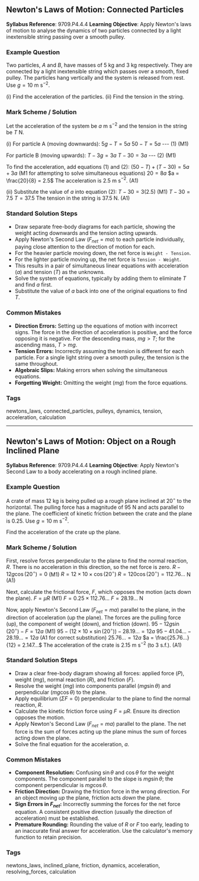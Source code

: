 ## Newton's Laws of Motion: Connected Particles

**Syllabus Reference**: 9709.P4.4.4
**Learning Objective**: Apply Newton's laws of motion to analyse the dynamics of two particles connected by a light inextensible string passing over a smooth pulley.

### Example Question
Two particles, $A$ and $B$, have masses of $5$ kg and $3$ kg respectively. They are connected by a light inextensible string which passes over a smooth, fixed pulley. The particles hang vertically and the system is released from rest. Use $g = 10$ m s$^{-2}$.

(i) Find the acceleration of the particles.
(ii) Find the tension in the string.

### Mark Scheme / Solution
Let the acceleration of the system be $a$ m s$^{-2}$ and the tension in the string be $T$ N.

(i)
For particle A (moving downwards):
$5g - T = 5a$
$50 - T = 5a$  --- (1) (M1)

For particle B (moving upwards):
$T - 3g = 3a$
$T - 30 = 3a$  --- (2) (M1)

To find the acceleration, add equations (1) and (2):
$(50 - T) + (T - 30) = 5a + 3a$ (M1 for attempting to solve simultaneous equations)
$20 = 8a$
$a = \frac{20}{8} = 2.5$
The acceleration is $2.5$ m s$^{-2}$. (A1)

(ii)
Substitute the value of $a$ into equation (2):
$T - 30 = 3(2.5)$ (M1)
$T - 30 = 7.5$
$T = 37.5$
The tension in the string is $37.5$ N. (A1)

### Standard Solution Steps
- Draw separate free-body diagrams for each particle, showing the weight acting downwards and the tension acting upwards.
- Apply Newton's Second Law ($F_{net} = ma$) to each particle individually, paying close attention to the direction of motion for each.
- For the heavier particle moving down, the net force is `Weight - Tension`.
- For the lighter particle moving up, the net force is `Tension - Weight`.
- This results in a pair of simultaneous linear equations with acceleration ($a$) and tension ($T$) as the unknowns.
- Solve the system of equations, typically by adding them to eliminate $T$ and find $a$ first.
- Substitute the value of $a$ back into one of the original equations to find $T$.

### Common Mistakes
- **Direction Errors:** Setting up the equations of motion with incorrect signs. The force in the direction of acceleration is positive, and the force opposing it is negative. For the descending mass, $mg > T$; for the ascending mass, $T > mg$.
- **Tension Errors:** Incorrectly assuming the tension is different for each particle. For a single light string over a smooth pulley, the tension is the same throughout.
- **Algebraic Slips:** Making errors when solving the simultaneous equations.
- **Forgetting Weight:** Omitting the weight ($mg$) from the force equations.

### Tags
newtons_laws, connected_particles, pulleys, dynamics, tension, acceleration, calculation

---

## Newton's Laws of Motion: Object on a Rough Inclined Plane

**Syllabus Reference**: 9709.P4.4.4
**Learning Objective**: Apply Newton's Second Law to a body accelerating on a rough inclined plane.

### Example Question
A crate of mass $12$ kg is being pulled up a rough plane inclined at $20^\circ$ to the horizontal. The pulling force has a magnitude of $95$ N and acts parallel to the plane. The coefficient of kinetic friction between the crate and the plane is $0.25$. Use $g = 10$ m s$^{-2}$.

Find the acceleration of the crate up the plane.

### Mark Scheme / Solution
First, resolve forces perpendicular to the plane to find the normal reaction, $R$.
There is no acceleration in this direction, so the net force is zero.
$R - 12g \cos(20^\circ) = 0$ (M1)
$R = 12 \times 10 \times \cos(20^\circ)$
$R = 120 \cos(20^\circ) = 112.76...$ N (A1)

Next, calculate the frictional force, $F$, which opposes the motion (acts down the plane).
$F = \mu R$ (M1)
$F = 0.25 \times 112.76...$
$F = 28.19...$ N

Now, apply Newton's Second Law ($F_{net} = ma$) parallel to the plane, in the direction of acceleration (up the plane).
The forces are the pulling force (up), the component of weight (down), and friction (down).
$95 - 12g \sin(20^\circ) - F = 12a$ (M1)
$95 - (12 \times 10 \times \sin(20^\circ)) - 28.19... = 12a$
$95 - 41.04... - 28.19... = 12a$ (A1 for correct substitution)
$25.76... = 12a$
$a = \frac{25.76...}{12} = 2.147...$
The acceleration of the crate is $2.15$ m s$^{-2}$ (to 3 s.f.). (A1)

### Standard Solution Steps
- Draw a clear free-body diagram showing all forces: applied force ($P$), weight ($mg$), normal reaction ($R$), and friction ($F$).
- Resolve the weight ($mg$) into components parallel ($mg \sin\theta$) and perpendicular ($mg \cos\theta$) to the plane.
- Apply equilibrium ($\Sigma F = 0$) perpendicular to the plane to find the normal reaction, $R$.
- Calculate the kinetic friction force using $F = \mu R$. Ensure its direction opposes the motion.
- Apply Newton's Second Law ($F_{net} = ma$) parallel to the plane. The net force is the sum of forces acting up the plane minus the sum of forces acting down the plane.
- Solve the final equation for the acceleration, $a$.

### Common Mistakes
- **Component Resolution:** Confusing $\sin\theta$ and $\cos\theta$ for the weight components. The component parallel to the slope is $mg \sin\theta$; the component perpendicular is $mg \cos\theta$.
- **Friction Direction:** Drawing the friction force in the wrong direction. For an object moving *up* the plane, friction acts *down* the plane.
- **Sign Errors in $F_{net}$:** Incorrectly summing the forces for the net force equation. A consistent positive direction (usually the direction of acceleration) must be established.
- **Premature Rounding:** Rounding the value of $R$ or $F$ too early, leading to an inaccurate final answer for acceleration. Use the calculator's memory function to retain precision.

### Tags
newtons_laws, inclined_plane, friction, dynamics, acceleration, resolving_forces, calculation